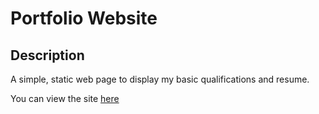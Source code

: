 # Portfolio Website

## Description

A simple, static web page to display my basic qualifications and resume.

You can view the site [here](https://jordanwmckee.github.io/portfolio-website/)
